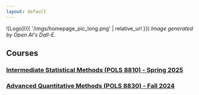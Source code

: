 ```yaml
---
layout: default
---
```


![Logo]({{ '/imgs/homepage_pic_long.png' | relative_url }})
*Image generated by Open AI's Dall-E.*

## Courses 
### [Intermediate Statistical Methods (POLS 8810) - Spring 2025](docs/8810_spring25.md)
### [Advanced Quantitative Methods (POLS 8830) - Fall 2024](docs/8830_fall24.md)
